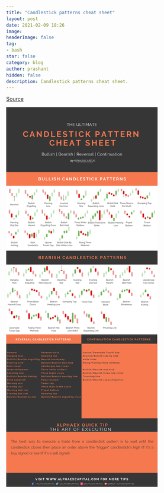 ```yaml
---
title: "Candlestick patterns cheat sheet"
layout: post
date: 2021-02-09 18:26
image: 
headerImage: false
tag:
- bash
star: false
category: blog
author: prashant
hidden: false
description: Candlestick patterns cheat sheet.
---
```


[Source](https://www.alphaexcapital.com/candlestick-patterns/candlestick-pattern-cheat-sheet/)

![candlesticks-cheatsheet](../assets/images/CANDLESTICK-PATTERN-CHEAT-SHEET-INFOGRAPH.png)
